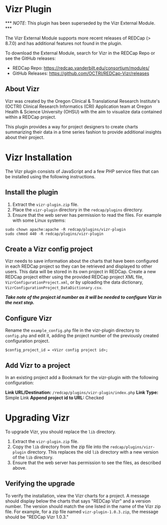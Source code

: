 # Vizr Plugin

*** _NOTE_: This plugin has been superseded by the Vizr External Module. ***

The Vizr External Module supports more recent releases of REDCap (> 8.7.0) and has additional
features not found in the plugin.

To download the External Module, search for Vizr in the REDCap Repo or see the GitHub releases:

* REDCap Repo: https://redcap.vanderbilt.edu/consortium/modules/
* GitHub Releases: https://github.com/OCTRI/REDCap-Vizr/releases

## About Vizr

Vizr was created by the Oregon Clinical & Translational Research Institute's (OCTRI)
Clinical Research Informatics (CRI) Application team at Oregon Health & Science University
(OHSU) with the aim to visualize data contained within a REDCap project.

This plugin provides a way for project designers to create charts summarizing their data
in a time series fashion to provide additional insights about their project.


# Vizr Installation

The Vizr plugin consists of JavaScript and a few PHP service files that can be installed
using the following instructions.

## Install the plugin

1. Extract the `vizr-plugin.zip` file.
2. Place the `vizr-plugin` directory in the `redcap/plugins` directory.
3. Ensure that the web server has permission to read the files. For example with some
Linux systems:

```
sudo chown apache:apache -R redcap/plugins/vizr-plugin
sudo chmod 440 -R redcap/plugins/vizr-plugin
```

## Create a Vizr config project

Vizr needs to save information about the charts that have been configured in each REDCap
project so they can be retrieved and displayed to other users. This data will be stored in
its own project in REDCap. Create a new REDCap project either using the provided REDCap
project XML file, `VizrConfigurationProject.xml`, or by uploading the data dictionary,
`VizrConfigurationProject_DataDictionary.csv`.

***Take note of the project id number as it will be needed to configure Vizr in the next
step.***

## Configure Vizr

Rename the `example_config.php` file in the vizr-plugin directory to `config.php` and edit
it, adding the project number of the previously created configuration project.

```
$config_project_id = <Vizr config project id>;
```

## Add Vizr to a project

In an existing project add a Bookmark for the vizr-plugin with the following configuration:

**Link URL/Destination:** `/redcap/plugins/vizr-plugin/index.php`
**Link Type:** Simple Link
**Append project id to URL:** Checked

# Upgrading Vizr

To upgrade Vizr, you should replace the `lib` directory.

1. Extract the `vizr-plugin.zip` file.
2. Copy the `lib` directory from the zip file into the `redcap/plugins/vizr-plugin`
directory. This replaces the old `lib` directory with a new version of the `lib` directory.
3. Ensure that the web server has permission to see the files, as described above.

## Verifying the upgrade

To verify the installation, view the Vizr charts for a project. A message should display
below the charts that says "REDCap Vizr" and a version number. The version should match
the one listed in the name of the Vizr zip file. For example, for a zip file named
`vizr-plugin-1.0.3.zip`, the message should be "REDCap Vizr 1.0.3."
